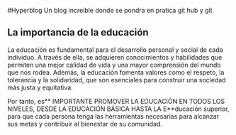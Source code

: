 #Hyperblog
Un blog increible donde se pondra en pratica git hub y git

## La importancia de la educación
La educación es fundamental para el desarrollo personal y social de cada individuo. A través de ella, se adquieren conocimientos y habilidades que permiten una mejor calidad de vida y una mayor comprensión del mundo que nos rodea. Además, la educación fomenta valores como el respeto, la tolerancia y la solidaridad, que son esenciales para construir una sociedad más justa y equitativa.

Por tanto, es** IMPORTANTE PROMOVER LA EDUCACIÓN EN TODOS LOS NIVELES, DESDE LA EDUCACIÓN BÁSICA HASTA LA E**ducación superior, para que cada persona tenga las herramientas necesarias para alcanzar sus metas y contribuir al bienestar de su comunidad.